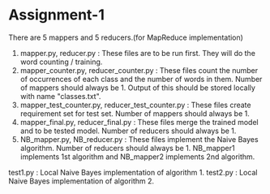 # Assignment-1
There are 5 mappers and 5 reducers.(for MapReduce implementation)

1. mapper.py, reducer.py : These files are to be run first. They will do the word counting / training.
2. mapper_counter.py, reducer_counter.py : These files count the number of occurrences of each class and the number of words in them. Number of mappers should always be 1. Output of this should be stored locally with name "classes.txt".
3. mapper_test_counter.py, reducer_test_counter.py : These files create requirement set for test set. Number of mappers should always be 1.
4. mapper_final.py, reducer_final.py : These files merge the trained model and to be tested model. Number of reducers should always be 1.
5. NB_mapper.py, NB_reducer.py : These files implement the Naive Bayes algorithm. Number of reducers should always be 1. NB_mapper1 implements 1st algorithm and NB_mapper2 implements 2nd algorithm.

test1.py : Local Naive Bayes implementation of algorithm 1. test2.py : Local Naive Bayes implementation of algorithm 2.
